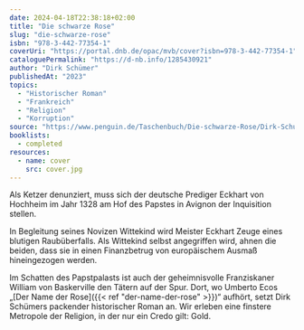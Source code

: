 ```yaml
---
date: 2024-04-18T22:38:18+02:00
title: "Die schwarze Rose"
slug: "die-schwarze-rose"
isbn: "978-3-442-77354-1"
coverUri: "https://portal.dnb.de/opac/mvb/cover?isbn=978-3-442-77354-1"
cataloguePermalink: "https://d-nb.info/1285430921"
author: "Dirk Schümer"
publishedAt: "2023"
topics:
  - "Historischer Roman"
  - "Frankreich"
  - "Religion"
  - "Korruption"
source: "https://www.penguin.de/Taschenbuch/Die-schwarze-Rose/Dirk-Schuemer/btb/e612817.rhd"
booklists:
  - completed
resources:
  - name: cover
    src: cover.jpg
---
```


Als Ketzer denunziert, muss sich der deutsche Prediger Eckhart von Hochheim im
Jahr 1328 am Hof des Papstes in Avignon der Inquisition stellen.

In Begleitung seines Novizen Wittekind wird Meister Eckhart Zeuge eines blutigen
Raubüberfalls. Als Wittekind selbst angegriffen wird, ahnen die beiden, dass
sie in einen Finanzbetrug von europäischem Ausmaß hineingezogen werden.

Im Schatten des Papstpalasts ist auch der geheimnisvolle Franziskaner William 
von Baskerville den Tätern auf der Spur. Dort, wo Umberto Ecos „[Der Name der
Rose]({{< ref "der-name-der-rose" >}})“ aufhört, setzt Dirk Schümers packender 
historischer Roman an. Wir erleben eine finstere Metropole der Religion, in der nur ein Credo gilt: Gold.